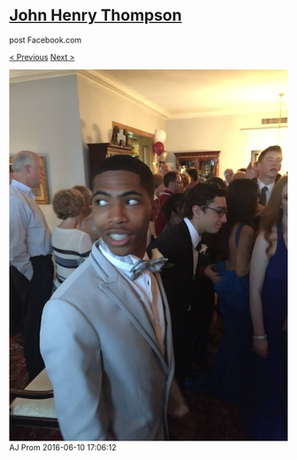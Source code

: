 # [John Henry Thompson](../README.md)
post Facebook.com

[< Previous](2016-06-10-26.md) [Next >](2016-06-10-28.md)

[![](../media/2016-06-10/AJ-Prom-25.jpg)](../README.md)
AJ Prom
2016-06-10 17:06:12